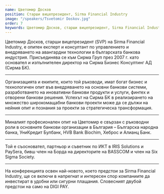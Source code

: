```yaml
---
name: Цветомир Досков
position: Старши вицепрезидент, Sirma Financial Industry
image: "/speakers/Tsvetomir Doskov.jpg"
order: 7
keywords: Цветомир Досков, старши вицепрезидент, Sirma Financial Industry, корпоративна култура, финансови измами, банкиране, корпоративни услуги, технологии, корпоративно управление, вътрешен одит, корпоративна етика, предотвратяване на измами, разследвания, човешки ресурси, Кипър, Асоциация на сертифицирани експерти по разкриване на измами, ACFE, ISACA, IIA, CISA, CISSP, CGEIT, CRISC, CIA, регулаторни рамки, съответствие, сътрудничество, банки, доставчици на плащания, публичен сектор, Сирма Груп, Сирма Бизнес Консултинг АД, авангардни технологии, българска банкова индустрия
---
```


Цветомир Досков, старши вицепрезидент (SVP) на Sirma Financial Industry, е опитен експерт и консултант по управлението и внедряването на авангардни технологии в българската банкова индустрия. Присъединява се към Сирма Груп през 2007 г. като основател и изпълнителен директор на Сирма Бизнес Консултинг АД (Сирма БК).

---

Организацията и екипите, които той ръководи, имат богат бизнес и технологичен опит във внедряването на основни банкови системи, разработването на иновативни банкови продукти и услуги, финтех и отворени банкови решения. Успехът на Сирма БК в реализирането на множество широкомащабни банкови проекти може да се дължи на нейния опит и познания за проекти за стратегическа трансформация.

---

Миналият професионален опит на Цветомир е свързан с ръководни роли в основните банкови организации в България – Българска народна банка, УниКредит Булбанк, HVB Bank Biochim, Хеброс и Алианц Банк.

---

Той е съосновател, партньор и съветник по ИКТ в IRIS Solutions и PaySera, бивш член на Борда на директорите на BASSCOM и член на Six Sigma Society.

---

На конференцията освен най-новото, което предстои за Sirma Financial Industry, ще се включи в напрегнат и интересен спор компаниите да инвестират в удобни или сигурни плащания. Словесният двубой предстои на само на DIGI PAY.
